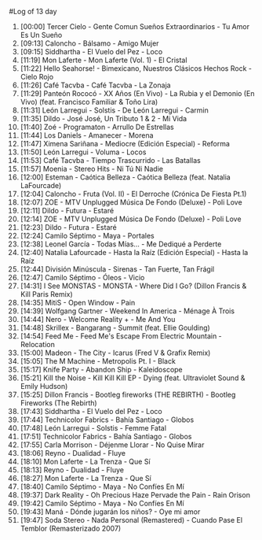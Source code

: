 #Log of 13 day

1. [00:00] Tercer Cielo - Gente Comun Sueños Extraordinarios - Tu Amor Es Un Sueño
1. [09:13] Caloncho - Bálsamo - Amigo Mujer
1. [09:15] Siddhartha - El Vuelo del Pez - Loco
1. [11:19] Mon Laferte - Mon Laferte (Vol. 1) - El Cristal
1. [11:22] Hello Seahorse! - Bimexicano, Nuestros Clásicos Hechos Rock - Cielo Rojo
1. [11:26] Café Tacvba - Café Tacvba - La Zonaja
1. [11:29] Panteón Rococó - XX Años (En Vivo) - La Rubia y el Demonio (En Vivo) (feat. Francisco Familiar & Toño Lira)
1. [11:31] León Larregui - Solstis - De León Larregui - Carmin
1. [11:35] Dildo - José José, Un Tributo 1 & 2 - Mi Vida
1. [11:40] Zoé - Programaton - Arrullo De Estrellas
1. [11:44] Los Daniels - Amanecer - Morena
1. [11:47] Ximena Sariñana - Mediocre (Edición Especial) - Reforma
1. [11:50] León Larregui - Voluma - Locos
1. [11:53] Café Tacvba - Tiempo Trascurrido - Las Batallas
1. [11:57] Moenia - Stereo Hits - Ni Tú Ni Nadie
1. [12:00] Esteman - Caótica Belleza - Caótica Belleza (feat. Natalia LaFourcade)
1. [12:04] Caloncho - Fruta (Vol. II) - El Derroche (Crónica De Fiesta Pt.1)
1. [12:07] ZOE - MTV Unplugged Música De Fondo (Deluxe) - Poli Love
1. [12:11] Dildo - Futura - Estaré
1. [12:14] ZOE - MTV Unplugged Música De Fondo (Deluxe) - Poli Love
1. [12:23] Dildo - Futura - Estaré
1. [12:24] Camilo Séptimo - Maya - Portales
1. [12:38] Leonel García - Todas Mías... - Me Dediqué a Perderte
1. [12:40] Natalia Lafourcade - Hasta la Raíz (Edición Especial) - Hasta la Raíz
1. [12:44] División Minúscula - Sirenas - Tan Fuerte, Tan Frágil
1. [12:47] Camilo Séptimo - Óleos - Vicio
1. [14:31] I See MONSTAS - MONSTA - Where Did I Go? (Dillon Francis & Kill Paris Remix)
1. [14:35] MitiS - Open Window - Pain
1. [14:39] Wolfgang Gartner - Weekend In America - Ménage À Trois
1. [14:44] Nero - Welcome Reality + - Me And You
1. [14:48] Skrillex - Bangarang - Summit (feat. Ellie Goulding)
1. [14:54] Feed Me - Feed Me's Escape From Electric Mountain - Relocation
1. [15:00] Madeon - The City - Icarus (Fred V & Grafix Remix)
1. [15:05] The M Machine - Metropolis Pt. I - Black
1. [15:17] Knife Party - Abandon Ship - Kaleidoscope
1. [15:21] Kill the Noise - Kill Kill Kill EP - Dying (feat. Ultraviolet Sound & Emily Hudson)
1. [15:25] Dillon Francis - Bootleg fireworks (THE REBIRTH) - Bootleg Fireworks (The Rebirth)
1. [17:43] Siddhartha - El Vuelo del Pez - Loco
1. [17:44] Technicolor Fabrics - Bahía Santiago - Globos
1. [17:48] León Larregui - Solstis - Femme Fatal
1. [17:51] Technicolor Fabrics - Bahía Santiago - Globos
1. [17:55] Carla Morrison - Déjenme Llorar - No Quise Mirar
1. [18:06] Reyno - Dualidad - Fluye
1. [18:10] Mon Laferte - La Trenza - Que Sí
1. [18:13] Reyno - Dualidad - Fluye
1. [18:27] Mon Laferte - La Trenza - Que Sí
1. [18:40] Camilo Séptimo - Maya - No Confíes En Mí
1. [19:37] Dark Reality - Oh Precious Haze Pervade the Pain - Rain Orison
1. [19:42] Camilo Séptimo - Maya - No Confíes En Mí
1. [19:43] Maná - Dónde jugarán los niños? - Oye mi amor
1. [19:47] Soda Stereo - Nada Personal (Remastered) - Cuando Pase El Temblor (Remasterizado 2007)
